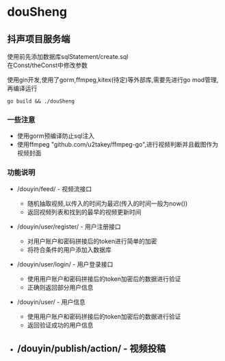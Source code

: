 # douSheng

## 抖声项目服务端

使用前先添加数据库sqlStatement/create.sql  
在Const/theConst中修改参数  

使用gin开发,使用了gorm,ffmpeg,kitex(待定)等外部库,需要先进行go mod管理,再编译运行

```shell
go build && ./douSheng
```

### 一些注意

- 使用gorm预编译防止sql注入
- 使用ffmpeg "github.com/u2takey/ffmpeg-go",进行视频判断并且截图作为视频封面

### 功能说明

- /douyin/feed/ - 视频流接口
  - 随机抽取视频,以传入的时间为最迟(传入的时间一般为now())
  - 返回视频列表和找到的最早的视频更新时间

- /douyin/user/register/ - 用户注册接口
  - 对用户账户和密码拼接后的token进行简单的加密
  - 将符合条件的用户添加入数据库

- /douyin/user/login/ - 用户登录接口
    - 使用用户账户和密码拼接后的token加密后的数据进行验证
    - 正确则返回部分用户信息

- /douyin/user/ - 用户信息
  - 使用用户账户和密码拼接后的token加密后的数据进行验证
  - 返回验证成功的用户信息

- /douyin/publish/action/ - 视频投稿
  - 